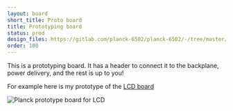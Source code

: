 ```yaml
---
layout: board
short_title: Proto board
title: Prototyping board
status: prod
design_files: https://gitlab.com/planck-6502/planck-6502/-/tree/master/Hardware/proto_board
order: 100
---
```



This is a prototyping board. It has a header to connect it to the backplane, power delivery, and the rest is up to you!


For example here is my prototype of the [LCD board](/Hardware/lcd)

![Planck prototype board for LCD](/img/lcd_board.jpg)
